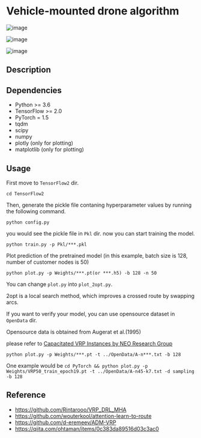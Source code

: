 # Vehicle-mounted drone algorithm

![image](https://github.com/ubyy123/Vehicle-mounted-drone-algorithm-/assets/106729728/1e625136-0ede-4b3e-98b3-a3c209bae8a5)

![image](https://github.com/ubyy123/Vehicle-mounted-drone-algorithm-/assets/106729728/9cae6f9c-76d6-4539-bc0b-7887379865f8)

![image](https://github.com/ubyy123/Vehicle-mounted-drone-algorithm-/assets/106729728/830fbade-3669-4106-a952-379ab086cba8)


## Description

## Dependencies

* Python >= 3.6
* TensorFlow >= 2.0
* PyTorch = 1.5
* tqdm
* scipy
* numpy
* plotly (only for plotting)
* matplotlib (only for plotting)


## Usage

First move to `TensorFlow2` dir. 

```
cd TensorFlow2
```

Then, generate the pickle file contaning hyperparameter values by running the following command.

```
python config.py
```

you would see the pickle file in `Pkl` dir. now you can start training the model.

```
python train.py -p Pkl/***.pkl
```

Plot prediction of the pretrained model
(in this example, batch size is 128, number of customer nodes is 50)

```
python plot.py -p Weights/***.pt(or ***.h5) -b 128 -n 50
```

You can change `plot.py` into `plot_2opt.py`.  
  
2opt is a local search method, which improves a crossed route by swapping arcs.  

If you want to verify your model, you can use opensource dataset in `OpenData` dir.
  
Opensource data is obtained from Augerat et al.(1995)
  
please refer to [Capacitated VRP Instances by NEO Research Group](https://neo.lcc.uma.es/vrp/vrp-instances/capacitated-vrp-instances/)
```
python plot.py -p Weights/***.pt -t ../OpenData/A-n***.txt -b 128
```

One example would be `cd PyTorch && python plot.py -p Weights/VRP50_train_epoch19.pt -t ../OpenData/A-n45-k7.txt -d sampling -b 128` 

## Reference
* https://github.com/Rintarooo/VRP_DRL_MHA
* https://github.com/wouterkool/attention-learn-to-route
* https://github.com/d-eremeev/ADM-VRP
* https://qiita.com/ohtaman/items/0c383da89516d03c3ac0

